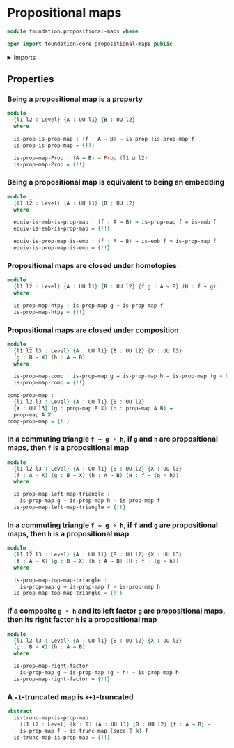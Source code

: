 # Propositional maps

```agda
module foundation.propositional-maps where

open import foundation-core.propositional-maps public
```

<details><summary>Imports</summary>

```agda
open import foundation.dependent-pair-types
open import foundation.embeddings
open import foundation.function-types
open import foundation.logical-equivalences
open import foundation.truncated-maps
open import foundation.universe-levels

open import foundation-core.equivalences
open import foundation-core.homotopies
open import foundation-core.propositions
open import foundation-core.truncation-levels
```

</details>

## Properties

### Being a propositional map is a property

```agda
module _
  {l1 l2 : Level} {A : UU l1} {B : UU l2}
  where

  is-prop-is-prop-map : (f : A → B) → is-prop (is-prop-map f)
  is-prop-is-prop-map = {!!}

  is-prop-map-Prop : (A → B) → Prop (l1 ⊔ l2)
  is-prop-map-Prop = {!!}
```

### Being a propositional map is equivalent to being an embedding

```agda
module _
  {l1 l2 : Level} {A : UU l1} {B : UU l2}
  where

  equiv-is-emb-is-prop-map : (f : A → B) → is-prop-map f ≃ is-emb f
  equiv-is-emb-is-prop-map = {!!}

  equiv-is-prop-map-is-emb : (f : A → B) → is-emb f ≃ is-prop-map f
  equiv-is-prop-map-is-emb = {!!}
```

### Propositional maps are closed under homotopies

```agda
module _
  {l1 l2 : Level} {A : UU l1} {B : UU l2} {f g : A → B} (H : f ~ g)
  where

  is-prop-map-htpy : is-prop-map g → is-prop-map f
  is-prop-map-htpy = {!!}
```

### Propositional maps are closed under composition

```agda
module _
  {l1 l2 l3 : Level} {A : UU l1} {B : UU l2} {X : UU l3}
  (g : B → X) (h : A → B)
  where

  is-prop-map-comp : is-prop-map g → is-prop-map h → is-prop-map (g ∘ h)
  is-prop-map-comp = {!!}

comp-prop-map :
  {l1 l2 l3 : Level} {A : UU l1} {B : UU l2}
  {X : UU l3} (g : prop-map B X) (h : prop-map A B) →
  prop-map A X
comp-prop-map = {!!}
```

### In a commuting triangle `f ~ g ∘ h`, if `g` and `h` are propositional maps, then `f` is a propositional map

```agda
module _
  {l1 l2 l3 : Level} {A : UU l1} {B : UU l2} {X : UU l3}
  (f : A → X) (g : B → X) (h : A → B) (H : f ~ (g ∘ h))
  where

  is-prop-map-left-map-triangle :
    is-prop-map g → is-prop-map h → is-prop-map f
  is-prop-map-left-map-triangle = {!!}
```

### In a commuting triangle `f ~ g ∘ h`, if `f` and `g` are propositional maps, then `h` is a propositional map

```agda
module _
  {l1 l2 l3 : Level} {A : UU l1} {B : UU l2} {X : UU l3}
  (f : A → X) (g : B → X) (h : A → B) (H : f ~ (g ∘ h))
  where

  is-prop-map-top-map-triangle :
    is-prop-map g → is-prop-map f → is-prop-map h
  is-prop-map-top-map-triangle = {!!}
```

### If a composite `g ∘ h` and its left factor `g` are propositional maps, then its right factor `h` is a propositional map

```agda
module _
  {l1 l2 l3 : Level} {A : UU l1} {B : UU l2} {X : UU l3}
  (g : B → X) (h : A → B)
  where

  is-prop-map-right-factor :
    is-prop-map g → is-prop-map (g ∘ h) → is-prop-map h
  is-prop-map-right-factor = {!!}
```

### A `-1`-truncated map is `k+1`-truncated

```agda
abstract
  is-trunc-map-is-prop-map :
    {l1 l2 : Level} (k : 𝕋) {A : UU l1} {B : UU l2} {f : A → B} →
    is-prop-map f → is-trunc-map (succ-𝕋 k) f
  is-trunc-map-is-prop-map = {!!}
```
